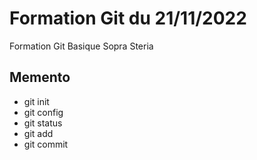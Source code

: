 # Formation Git du 21/11/2022

Formation Git Basique Sopra Steria

## Memento

- git init
- git config
- git status
- git add
- git commit
